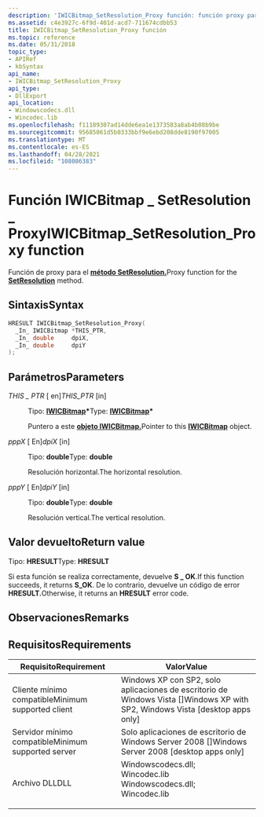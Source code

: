 ```yaml
---
description: 'IWICBitmap_SetResolution_Proxy función: función proxy para el método SetResolution.'
ms.assetid: c4e3927c-6f9d-401d-acd7-711674cdbb53
title: IWICBitmap_SetResolution_Proxy función
ms.topic: reference
ms.date: 05/31/2018
topic_type:
- APIRef
- kbSyntax
api_name:
- IWICBitmap_SetResolution_Proxy
api_type:
- DllExport
api_location:
- Windowscodecs.dll
- Wincodec.lib
ms.openlocfilehash: f11189307ad14dde6ea1e1373583a8ab4b08b9be
ms.sourcegitcommit: 95685061d5b0333bbf9e6ebd208dde8190f97005
ms.translationtype: MT
ms.contentlocale: es-ES
ms.lasthandoff: 04/28/2021
ms.locfileid: "108086383"
---
```

# <a name="iwicbitmap_setresolution_proxy-function"></a><span data-ttu-id="71201-103">Función IWICBitmap \_ SetResolution \_ Proxy</span><span class="sxs-lookup"><span data-stu-id="71201-103">IWICBitmap\_SetResolution\_Proxy function</span></span>

<span data-ttu-id="71201-104">Función de proxy para el [**método SetResolution.**](/windows/desktop/api/Wincodec/nf-wincodec-iwicbitmap-setresolution)</span><span class="sxs-lookup"><span data-stu-id="71201-104">Proxy function for the [**SetResolution**](/windows/desktop/api/Wincodec/nf-wincodec-iwicbitmap-setresolution) method.</span></span>

## <a name="syntax"></a><span data-ttu-id="71201-105">Sintaxis</span><span class="sxs-lookup"><span data-stu-id="71201-105">Syntax</span></span>


```C++
HRESULT IWICBitmap_SetResolution_Proxy(
  _In_ IWICBitmap *THIS_PTR,
  _In_ double     dpiX,
  _In_ double     dpiY
);
```



## <a name="parameters"></a><span data-ttu-id="71201-106">Parámetros</span><span class="sxs-lookup"><span data-stu-id="71201-106">Parameters</span></span>

<dl> <dt>

<span data-ttu-id="71201-107">*THIS \_ PTR* \[ en\]</span><span class="sxs-lookup"><span data-stu-id="71201-107">*THIS\_PTR* \[in\]</span></span>
</dt> <dd>

<span data-ttu-id="71201-108">Tipo: **[ **IWICBitmap**](/windows/desktop/api/Wincodec/nn-wincodec-iwicbitmap)\***</span><span class="sxs-lookup"><span data-stu-id="71201-108">Type: **[**IWICBitmap**](/windows/desktop/api/Wincodec/nn-wincodec-iwicbitmap)\***</span></span>

<span data-ttu-id="71201-109">Puntero a este [**objeto IWICBitmap.**](/windows/desktop/api/Wincodec/nn-wincodec-iwicbitmap)</span><span class="sxs-lookup"><span data-stu-id="71201-109">Pointer to this [**IWICBitmap**](/windows/desktop/api/Wincodec/nn-wincodec-iwicbitmap) object.</span></span>

</dd> <dt>

<span data-ttu-id="71201-110">*pppX* \[ En\]</span><span class="sxs-lookup"><span data-stu-id="71201-110">*dpiX* \[in\]</span></span>
</dt> <dd>

<span data-ttu-id="71201-111">Tipo: **double**</span><span class="sxs-lookup"><span data-stu-id="71201-111">Type: **double**</span></span>

<span data-ttu-id="71201-112">Resolución horizontal.</span><span class="sxs-lookup"><span data-stu-id="71201-112">The horizontal resolution.</span></span>

</dd> <dt>

<span data-ttu-id="71201-113">*pppY* \[ En\]</span><span class="sxs-lookup"><span data-stu-id="71201-113">*dpiY* \[in\]</span></span>
</dt> <dd>

<span data-ttu-id="71201-114">Tipo: **double**</span><span class="sxs-lookup"><span data-stu-id="71201-114">Type: **double**</span></span>

<span data-ttu-id="71201-115">Resolución vertical.</span><span class="sxs-lookup"><span data-stu-id="71201-115">The vertical resolution.</span></span>

</dd> </dl>

## <a name="return-value"></a><span data-ttu-id="71201-116">Valor devuelto</span><span class="sxs-lookup"><span data-stu-id="71201-116">Return value</span></span>

<span data-ttu-id="71201-117">Tipo: **HRESULT**</span><span class="sxs-lookup"><span data-stu-id="71201-117">Type: **HRESULT**</span></span>

<span data-ttu-id="71201-118">Si esta función se realiza correctamente, devuelve **S \_ OK**.</span><span class="sxs-lookup"><span data-stu-id="71201-118">If this function succeeds, it returns **S\_OK**.</span></span> <span data-ttu-id="71201-119">De lo contrario, devuelve un código de error **HRESULT.**</span><span class="sxs-lookup"><span data-stu-id="71201-119">Otherwise, it returns an **HRESULT** error code.</span></span>

## <a name="remarks"></a><span data-ttu-id="71201-120">Observaciones</span><span class="sxs-lookup"><span data-stu-id="71201-120">Remarks</span></span>

## <a name="requirements"></a><span data-ttu-id="71201-121">Requisitos</span><span class="sxs-lookup"><span data-stu-id="71201-121">Requirements</span></span>



| <span data-ttu-id="71201-122">Requisito</span><span class="sxs-lookup"><span data-stu-id="71201-122">Requirement</span></span> | <span data-ttu-id="71201-123">Valor</span><span class="sxs-lookup"><span data-stu-id="71201-123">Value</span></span> |
|-------------------------------------|------------------------------------------------------------------------------------------------------------------------------------------------------------------|
| <span data-ttu-id="71201-124">Cliente mínimo compatible</span><span class="sxs-lookup"><span data-stu-id="71201-124">Minimum supported client</span></span><br/> | <span data-ttu-id="71201-125">Windows XP con SP2, solo aplicaciones de escritorio de Windows Vista \[\]</span><span class="sxs-lookup"><span data-stu-id="71201-125">Windows XP with SP2, Windows Vista \[desktop apps only\]</span></span><br/>                                                                                              |
| <span data-ttu-id="71201-126">Servidor mínimo compatible</span><span class="sxs-lookup"><span data-stu-id="71201-126">Minimum supported server</span></span><br/> | <span data-ttu-id="71201-127">Solo aplicaciones de escritorio de Windows Server 2008 \[\]</span><span class="sxs-lookup"><span data-stu-id="71201-127">Windows Server 2008 \[desktop apps only\]</span></span><br/>                                                                                                             |
| <span data-ttu-id="71201-128">Archivo DLL</span><span class="sxs-lookup"><span data-stu-id="71201-128">DLL</span></span><br/>                      | <dl> <span data-ttu-id="71201-129"><dt>Windowscodecs.dll; </dt> <dt>Wincodec.lib</dt></span><span class="sxs-lookup"><span data-stu-id="71201-129"><dt>Windowscodecs.dll; </dt> <dt>Wincodec.lib</dt></span></span> </dl> |



 

 




